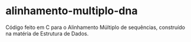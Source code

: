 # alinhamento-multiplo-dna
Código feito em C para o Alinhamento Múltiplo de sequências, construído na matéria de Estrutura de Dados.
